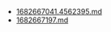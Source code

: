 * [1682667041.4562395.md](/docs/202304/1682667041.4562395.md)
* [1682667197.md](/docs/202304/1682667197.md)
